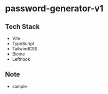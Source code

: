 # password-generator-v1

## Tech Stack

- Vite
- TypeScript
- TailwindCSS
- Biome
- Lefthook

## Note
- sample
